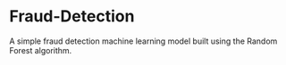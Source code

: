 # Fraud-Detection

A simple fraud detection machine learning model built using the Random Forest algorithm. 
